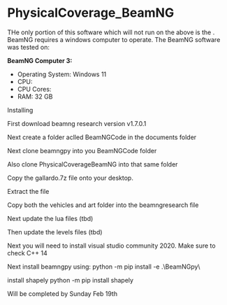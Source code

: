 # PhysicalCoverage_BeamNG

THe only portion of this software which will not run on the above is the . BeamNG requires a windows computer to operate. The BeamNG software was tested on:

__BeamNG Computer 3:__
* Operating System: Windows 11
* CPU:
* CPU Cores:
* RAM: 32 GB



Installing

First download beamng research version v1.7.0.1

Next create a folder aclled BeamNGCode in the documents folder

Next clone beamngpy into you BeamNGCode folder

Also clone PhysicalCoverageBeamNG into that same folder

Copy the gallardo.7z file onto your desktop.

Extract the file 

Copy both the vehicles and art folder into the beamngresearch file

Next update the lua files (tbd)

Then update the levels files (tbd)

Next you will need to install visual studio community 2020. Make sure to check C++ 14

Next install beamngpy using:
python -m pip install -e .\BeamNGpy\

install shapely
python -m pip install shapely


Will be completed by Sunday Feb 19th